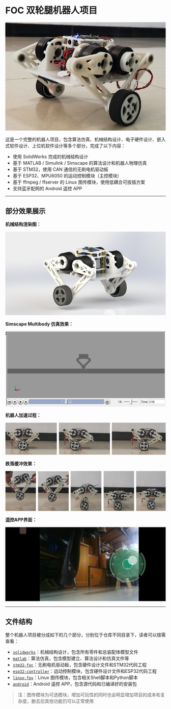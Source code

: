 # FOC 双轮腿机器人项目

![封面](readme-img/cover.jpg)

这是一个完整的机器人项目，包含算法仿真、机械结构设计、电子硬件设计、嵌入式软件设计、上位机软件设计等多个部分，完成了以下内容：

- 使用 SolidWorks 完成的机械结构设计
- 基于 MATLAB / Simulink / Simscape 的算法设计和机器人物理仿真
- 基于 STM32，使用 CAN 通信的无刷电机驱动板
- 基于 ESP32、MPU6050 的运动控制模块（主控模块）
- 基于 ffmpeg / ffserver 的 Linux 图传模块，使用低耦合可拔插方案
- 支持蓝牙配网的 Android 遥控 APP

---

## 部分效果展示

**机械结构渲染图：**

![渲染图](readme-img/mechanical.png)

**Simscape Multibody 仿真效果：**

![仿真](readme-img/simulation.png)

**机器人加速过程：**

![加速](readme-img/accel.png)

**跌落缓冲效果：**

![跌落](readme-img/fall.png)

**遥控APP界面：**

![App](readme-img/app.png)

---

## 文件结构

整个机器人项目被分成如下的几个部分，分别位于仓库不同目录下，读者可以按需查看：

- [`solidworks`](solidworks)：机械结构设计，包含所有零件和总装配体模型文件
- [`matlab`](matlab)：算法仿真，包含模型建立、算法设计和仿真文件等
- [`stm32-foc`](stm32-foc)：无刷电机驱动板，包含硬件设计文件和STM32代码工程
- [`esp32-controller`](esp32-controller)：运动控制模块，包含硬件设计文件和ESP32代码工程
- [`linux-fpv`](linux-fpv)：Linux 图传模块，包含相关Shell脚本和Python脚本
- [`android`](android)：Android 遥控 APP，包含源代码和已编译好的安装包

> 注：图传模块为可选模块，增加可玩性的同时也会明显增加项目的成本和复杂度，删去后其他功能仍可以正常使用
